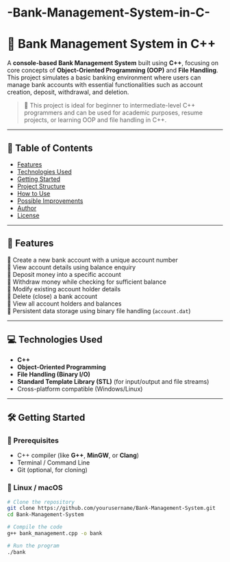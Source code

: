 # -Bank-Management-System-in-C-
# 💼 Bank Management System in C++

A **console-based Bank Management System** built using **C++**, focusing on core concepts of **Object-Oriented Programming (OOP)** and **File Handling**. This project simulates a basic banking environment where users can manage bank accounts with essential functionalities such as account creation, deposit, withdrawal, and deletion.

> 🔧 This project is ideal for beginner to intermediate-level C++ programmers and can be used for academic purposes, resume projects, or learning OOP and file handling in C++.

---

## 📌 Table of Contents

- [Features](#-features)
- [Technologies Used](#-technologies-used)
- [Getting Started](#-getting-started)
- [Project Structure](#-project-structure)
- [How to Use](#-how-to-use)
- [Possible Improvements](#-possible-improvements)
- [Author](#-author)
- [License](#-license)

---

## 🚀 Features

🔹 Create a new bank account with a unique account number  
🔹 View account details using balance enquiry  
🔹 Deposit money into a specific account  
🔹 Withdraw money while checking for sufficient balance  
🔹 Modify existing account holder details  
🔹 Delete (close) a bank account  
🔹 View all account holders and balances  
🔹 Persistent data storage using binary file handling (`account.dat`)

---

## 💻 Technologies Used

- **C++**
- **Object-Oriented Programming**
- **File Handling (Binary I/O)**
- **Standard Template Library (STL)** (for input/output and file streams)
- Cross-platform compatible (Windows/Linux)

---

## 🛠️ Getting Started

### 🧰 Prerequisites

- C++ compiler (like **G++**, **MinGW**, or **Clang**)
- Terminal / Command Line
- Git (optional, for cloning)

### 🐧 Linux / macOS

```bash
# Clone the repository
git clone https://github.com/yourusername/Bank-Management-System.git
cd Bank-Management-System

# Compile the code
g++ bank_management.cpp -o bank

# Run the program
./bank
